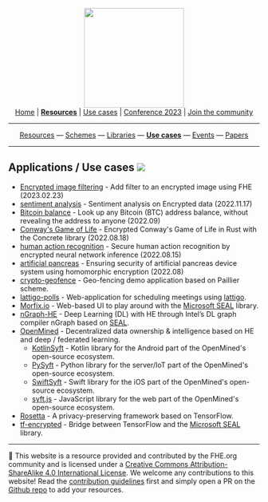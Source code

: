 <!-- Main header navigation -->
<p align="center">
  <img width="200" src="https://user-images.githubusercontent.com/5758427/180978488-db825482-5a58-4c7c-9589-c494a6f0be04.png"><br/>
  <a href="https://fhe-org.github.io">Home</a> | <a href="https://fhe-org.github.io/resources"><b>Resources</b></a> | <a href="https://fhe-org.github.io/resources/use-cases">Use cases</a> | <a href="https://fhe-org.github.io/conferences/conference-2023/home">Conference 2023</a> | <a href="https://fhe-org.github.io/community">Join the community</a>
</p>
<hr/>
<!-- /Main header navigation -->

<!-- Resource categories links -->
<p align="center">
  <a href="https://fhe-org.github.io/resources">Resources</a>
  —
  <a href="https://fhe-org.github.io/resources/schemes">Schemes</a>
  —
  <a href="https://fhe-org.github.io/resources/libraries">Libraries</a>
  —
  <a href="https://fhe-org.github.io/resources/usecases"><b>Use cases</b></a>
  —
  <a href="https://fhe-org.github.io/resources/events">Events</a>
  —
  <a href="https://fhe-org.github.io/resources/papers">Papers</a>
</p>
<hr/>
<!-- /Resource categories links -->

## Applications / Use cases [<img src="https://img.shields.io/badge/Github-edit%20this%20page-lightgrey">](https://github.com/FHE-org/fhe-org.github.io/blob/main/usecases.md)

- [Encrypted image filtering](https://huggingface.co/spaces/zama-fhe/encrypted_image_filtering) - Add filter to an encrypted image using FHE (2023.02.23)
- [sentiment analysis](https://huggingface.co/spaces/zama-fhe/encrypted_sentiment_analysis) - Sentiment analysis on Encrypted data (2022.11.17)
- [Bitcoin balance](https://btc.usespiral.com/) - Look up any Bitcoin (BTC) address balance, without revealing the address to anyone (2022.09)
- [Conway's Game of Life](https://www.zama.ai/post/the-game-of-life-rebooted-with-concrete-v0-2) - Encrypted Conway's Game of Life in Rust with the Concrete library (2022.08.18)
- [human action recognition](https://www.nature.com/articles/s41467-022-32168-5) - Secure human action recognition by encrypted neural network inference (2022.08.15)
- [artificial pancreas](https://www.sciencedirect.com/science/article/abs/pii/S174680942200516X) - Ensuring security of artificial pancreas device system using homomorphic encryption (2022.08)
- [crypto-geofence](https://github.com/Georeactor/crypto-geofence) - Geo-fencing demo application based on Paillier scheme.
- [lattigo-polls](https://github.com/ldsec/lattigo-polls-demo) - Web-application for scheduling meetings using [lattigo](#lattigo).
- [Morfix.io](https://morfix.io/sandbox) - Web-based UI to play around with the [Microsoft SEAL](#SEAL) library.
- [nGraph-HE](https://github.com/IntelAI/he-transformer) - Deep Learning (DL) with HE through Intel’s DL graph compiler nGraph based on [SEAL](#SEAL).
- [OpenMined](https://github.com/OpenMined) - Decentralized data ownership & intelligence based on HE and deep / federated learning.
	- [KotlinSyft](https://github.com/OpenMined/KotlinSyft) - Kotlin library for the Android part of the OpenMined's open-source ecosystem.
	- [PySyft](https://github.com/OpenMined/PySyft) - Python library for the server/IoT part of the OpenMined's open-source ecosystem.
	- [SwiftSyft](https://github.com/OpenMined/SwiftSyft) - Swift library for the iOS part of the OpenMined's open-source ecosystem.
	- [syft.js](https://github.com/OpenMined/syft.js) - JavaScript library for the web part of the OpenMined's open-source ecosystem.
- [Rosetta](https://github.com/LatticeX-Foundation/Rosetta) - A privacy-preserving framework based on TensorFlow.
- [tf-encrypted](https://github.com/tf-encrypted/tf-encrypted) - Bridge between TensorFlow and the [Microsoft SEAL](#SEAL) library.

<!--- Footer --->
<hr/>
💙 This website is a resource provided and contributed by the FHE.org community and is licensed under a <a rel="license" href="http://creativecommons.org/licenses/by-sa/4.0/">Creative Commons Attribution-ShareAlike 4.0 International License</a>. We welcome any contributions to this website! Read the <a href="https://fhe-org.github.io/contrib">contribution guidelines</a> first and simply open a PR on the <a href="https://github.com/fhe-org/fhe-org">Github repo</a> to add your resources.
